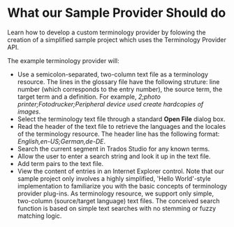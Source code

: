 What our Sample Provider Should do
=====

Learn how to develop a custom terminology provider by folowing the creation of a simplified sample project which uses the Terminology Provider API.

The example terminology provider will:

* Use a semicolon-separated, two-column text file as a terminology resource. The lines in the glossary file have the following struture: line number (which corresponds to the entry number), the source term, the target term and a definition. For example, *2;photo printer;Fotodrucker;Peripheral device used create hardcopies of images*.
* Select the terminology text file through a standard **Open File** dialog box.
* Read the header of the text file to retrieve the languages and the locales of the terminology resource. The header line has the following format: *English,en-US;German,de-DE*.
* Search the current segment in Trados Studio for any known terms.
* Allow the user to enter a search string and look it up in the text file.
* Add term pairs to the text file.
* View the content of entries in an Internet Explorer control.
Note that our sample project only involves a highly simplified, 'Hello World'-style implementation to familiarize you with the basic concepts of terminology provider plug-ins. As terminology resource, we support only simple, two-column (source/target language) text files. The conceived search function is based on simple text searches with no stemming or fuzzy matching logic.